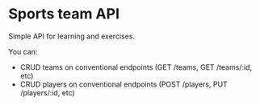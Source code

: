 # Sports team API

Simple API for learning and exercises.

You can:

- CRUD teams on conventional endpoints (GET /teams, GET /teams/:id, etc)
- CRUD players on conventional endpoints (POST /players, PUT /players/:id, etc)
